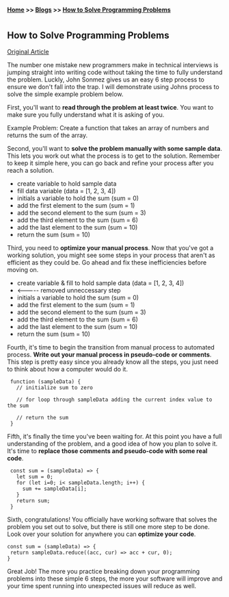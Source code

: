 #### [Home](https://joelmwatson.github.io) >> [Blogs](https://joelmwatson.github.io/blogs) >> [How to Solve Programming Problems](https://joelmwatson.github.io/blogs/blog-01)

#

## How to Solve Programming Problems

[Original Article](https://simpleprogrammer.com/solving-problems-breaking-it-down/)

The number one mistake new programmers make in technical interviews is jumping straight into writing code without taking the time to fully understand the problem. Luckly, John Sonmez gives us an easy 6 step process to ensure we don't fall into the trap. I will demonstrate using Johns process to solve the simple example problem below.

First, you'll want to **read through the problem at least twice**. You want to make sure you fully understand what it is asking of you.

Example Problem: Create a function that takes an array of numbers and returns the sum of the array.

Second, you'll want to **solve the problem manually with some sample data**. This lets you work out what the process is to get to the solution. Remember to keep it simple here, you can go back and refine your process after you reach a solution.

- create variable to hold sample data
- fill data variable (data = [1, 2, 3, 4])
- initials a variable to hold the sum (sum = 0)
- add the first element to the sum (sum = 1)
- add the second element to the sum (sum = 3)
- add the third element to the sum (sum = 6)
- add the last element to the sum (sum = 10)
- return the sum (sum = 10)

Third, you need to **optimize your manual process**. Now that you've got a working solution, you might see some steps in your process that aren't as efficient as they could be. Go ahead and fix these inefficiencies before moving on.

- create variable & fill to hold sample data (data = [1, 2, 3, 4])
- <----- removed unneccessary step
- initials a variable to hold the sum (sum = 0)
- add the first element to the sum (sum = 1)
- add the second element to the sum (sum = 3)
- add the third element to the sum (sum = 6)
- add the last element to the sum (sum = 10)
- return the sum (sum = 10)

Fourth, it's time to begin the transition from manual process to automated process. **Write out your manual process in pseudo-code or comments**. This step is pretty easy since you already know all the steps, you just need to think about how a computer would do it.

     function (sampleData) {
       // initialize sum to zero

       // for loop through sampleData adding the current index value to the sum

       // return the sum
     }

Fifth, it's finally the time you've been waiting for. At this point you have a full understanding of the problem, and a good idea of how you plan to solve it. It's time to **replace those comments and pseudo-code with some real code**.

     const sum = (sampleData) => {
       let sum = 0;
       for (let i=0; i< sampleData.length; i++) {
         sum += sampleData[i];
       }
       return sum;
     }

Sixth, congratulations! You officially have working software that solves the problem you set out to solve, but there is still one more step to be done. Look over your solution for anywhere you can **optimize your code**.

    const sum = (sampleData) => {
     return sampleData.reduce((acc, cur) => acc + cur, 0);
    }

Great Job! The more you practice breaking down your programming problems into these simple 6 steps, the more your software will improve and your time spent running into unexpected issues will reduce as well.
